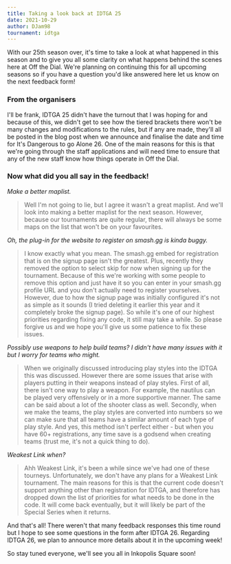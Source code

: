```yaml
---
title: Taking a look back at IDTGA 25
date: 2021-10-29
author: DJam98
tournament: idtga
---
```


With our 25th season over, it's time to take a look at what happened in this season and to give you all some clarity on what happens behind the scenes here at Off the Dial. We're planning on continuing this for all upcoming seasons so if you have a question you'd like answered here let us know on the next feedback form!

### From the organisers

I'll be frank, IDTGA 25 didn't have the turnout that I was hoping for and because of this, we didn't get to see how the tiered brackets there won't be many changes and modifications to the rules, but if any are made, they'll all be posted in the blog post when we announce and finalise the date and time for It's Dangerous to go Alone 26. One of the main reasons for this is that we're going through the staff applications and will need time to ensure that any of the new staff know how things operate in Off the Dial.

### Now what did you all say in the feedback!

*Make a better maplist.*
> Well I'm not going to lie, but I agree it wasn't a great maplist. And we'll look into making a better  maplist for the next season. However, because our tournaments are quite regular, there will always be some maps on the list that won't be on your favourites.

*Oh, the plug-in for the website to register on smash.gg is kinda buggy.*
> I know exactly what you mean. The smash.gg embed for registration that is on the signup page isn't the greatest. Plus, recently they removed the option to select skip for now when signing up for the tournament. Because of this we're working with some people to remove this option and just have it so you can enter in your smash.gg profile URL and you don't actually need to register yourselves. However, due to how the signup page was initially configured it's not as simple as it sounds (I tried deleting it earlier this year and it completely broke the signup page). So while it's one of our highest priorities regarding fixing any code, it still may take a while. So please forgive us and we hope you'll give us some patience to fix these issues.

*Possibly use weapons to help build teams? I didn't have many issues with it but I worry for teams who might.*
> When we originally discussed introducing play styles into the IDTGA this was discussed. However there are some issues that arise with players putting in their weapons instead of play styles. First of all, there isn't one way to play a weapon. For example, the nautilus can be played very offensively or in a more supportive manner. The same can be said about a lot of the shooter class as well. Secondly, when we make the teams, the play styles are converted into numbers so we can make sure that all teams have a similar amount of each type of play style. And yes, this method isn't perfect either - but when you have 60+ registrations, any time save is a godsend when creating teams (trust me, it's not a quick thing to do).

*Weakest Link when?*
> Ahh Weakest Link, it's been a while since we've had one of these tourneys. Unfortunately, we don't have any plans for a Weakest Link tournament. The main reasons for this is that the current code doesn't support anything other than registration for IDTGA, and therefore has dropped down the list of priorities for what needs to be done in the code. It will come back eventually, but it will likely be part of the Special Series when it returns.

And that's all! There weren't that many feedback responses this time round but I hope to see some questions in the form after IDTGA 26. Regarding IDTGA 26, we plan to announce more details about it in the upcoming week!

So stay tuned everyone, we'll see you all in Inkopolis Square soon!